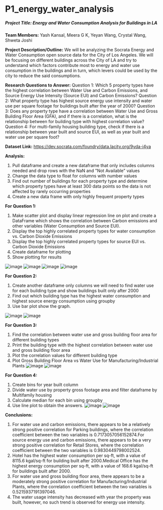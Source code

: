 # P1_energy_water_analysis

##### Project Title: Energy and Water Consumption Analysis for Buildings in LA

**Team Members:** Yash Kansal, Meera G K, Yeyan Wang, Crystal Wang, Shweta Joshi

**Project Description/Outline:** We will be analyzing the Socrata Energy and Water Consumption open source data for the City of Los Angeles. We will be focusing on different buildings across the City of LA and try to understand which factors contribute most to energy and water use consumption in the buildings and in turn, which levers could be used by the city to reduce the said consumptions.

**Research Questions to Answer:**
Question 1: Which 5 property types have the highest correlation between Water Use and Carbon Emissions, and Source Energy Use Intensity (Source EUI) and Carbon Emissions?
Question 2: What property type has highest source energy use intensity and water use per square footage for buildings built after the year of 2000?
Question 3: Does any property type have a correlation between Water Use and Gross Building Floor Area (GFA), and if there is a correlation, what is the relationship between for building type with highest correlation value?
Question 4: For multi-family housing building type, check if there is a relationship between year built and source EUI, as well as year built and water use per square foot? 

**Dataset Link:** https://dev.socrata.com/foundry/data.lacity.org/9yda-i4ya

**Analysis:**
1)	Pull dataframe and create a new dataframe that only includes columns needed and drop rows with the NaN and "Not Available" values
2)	Change the data type to float for columns with number values
3)	Find out number of buildings for each property type and determine which property types have at least 300 data points so the data is not affected by rarely occurring properties
4)	Create a new data frame with only highly frequent property types

**For Question 1:**
1)	Make scatter plot and display linear regression line on plot and create a DataFrame which shows the correlation between Carbon emissions and other variables (Water Consumption and Source EUI). 
2)	Display the top highly correlated property types for water consumption vs. Carbon Dioxide Emissions
3)	Display the top highly correlated property types for source EUI vs. Carbon Dioxide Emissions
4)	Create dataframe for plotting
5)	Show plotting for results

![image](https://user-images.githubusercontent.com/116146774/215669260-c0e7c787-7a7a-4993-9e13-2533af04d319.png)
![image](https://user-images.githubusercontent.com/116146774/215669494-b66baa13-d89f-4f76-b6c5-9036dc017026.png)
![image](https://user-images.githubusercontent.com/116146774/215670361-18ae311f-f76a-4342-8e04-756f824b1ceb.png)
![image](https://user-images.githubusercontent.com/116146774/215670404-ea348698-968e-4b55-8b4a-afc82434c2d9.png)
 
**For Question 2:**
1)	Create another dataframe only columns we will need to find water use for each building type and show buildings built only after 2000
2)	Find out which building type has the highest water consumption and highest source energy consumption using groupby 
3)	Use bar plot show the graph. 

![image](https://user-images.githubusercontent.com/116146774/215670474-82749cbf-5251-482d-9687-6937b2f30ed5.png)
![image](https://user-images.githubusercontent.com/116146774/215670522-b44eb78f-2d38-499f-ac67-3000a4cab5fb.png) 

**For Question 3:**
1)	Find the correlation between water use and gross building floor area for different building types
2)	Print the building type with the highest correlation between water use and gross building floor area
3)	Plot the correlation values for different building type
4)	Plot Gross Building Floor Area vs Water Use for Manufacturing/Industrial Plants
![image](https://user-images.githubusercontent.com/116146774/215670617-4aec34df-9d15-42f5-8321-760b8043ab93.png)
![image](https://user-images.githubusercontent.com/116146774/215670684-9492eb7f-788c-4b9a-8354-eb79114bae1d.png)
 
**For Question 4:**
1)	Create bins for year built column
2)	Divide water use by property gross footage area and filter dataframe by Multifamily housing
3)	Calculate median for each bin using groupby
4)	Use line plot to obtain the answers. 
![image](https://user-images.githubusercontent.com/116146774/215670726-89b6e0c4-0f75-49bd-921c-aae77ec6fae7.png)
![image](https://user-images.githubusercontent.com/116146774/215670759-fb49876b-29b1-493f-adbf-ba0a104a7bbf.png)
   

**Conclusions:**
1)	For water use and carbon emissions, there appears to be a relatively strong positive correlation for Parking buildings, where the correlation coefficient between the two variables is 0.7173057056152874.For source energy use and carbon emissions, there appears to be a very strong positive correlation for Retail Stores, where the correlation coefficient between the two variables is 0.9830449798002524.
2)	Hotel has the highest water consumption per sq-ft, with a value of 8115.6 kgal/sq-ft for building built after 2000.Medical Office has the highest energy consumption per sq-ft, with a value of 168.6 kgal/sq-ft for buildings built after 2000.
3)	For water use and gross building floor area, there appears to be a moderately strong positive correlation for Manufacturing/Industrial Plants, where the correlation coefficient between the two variables is 0.5215937191397046.
4)	The water usage intensity has decreased with year the property was built, however, no such trend is observed for energy use intensity.



